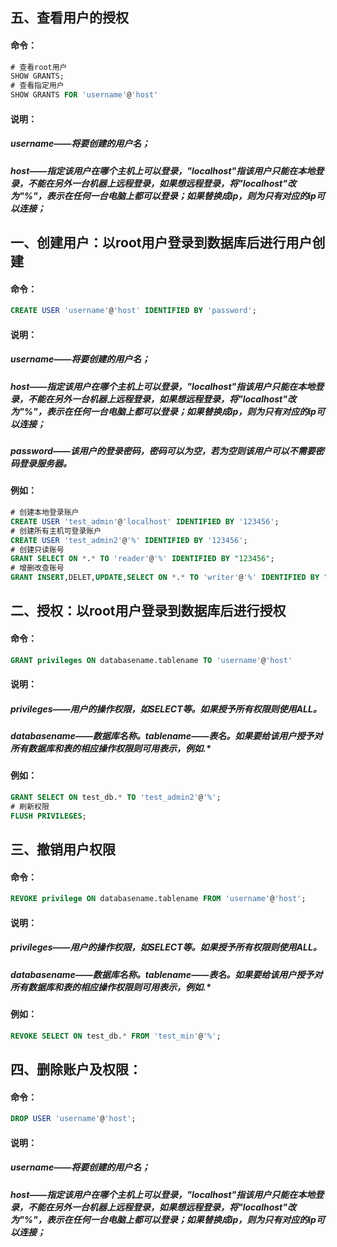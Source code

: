 ## 五、查看用户的授权
#### 命令：
```sql
# 查看root用户
SHOW GRANTS;
# 查看指定用户
SHOW GRANTS FOR 'username'@'host'
```
#### 说明：
##### username——将要创建的用户名；

##### host——指定该用户在哪个主机上可以登录，"localhost"指该用户只能在本地登录，不能在另外一台机器上远程登录，如果想远程登录，将"localhost"改为"%"，表示在任何一台电脑上都可以登录；如果替换成ip，则为只有对应的ip可以连接；

## 一、创建用户：以root用户登录到数据库后进行用户创建
#### 命令：
```sql
CREATE USER 'username'@'host' IDENTIFIED BY 'password';
```
#### 说明：
##### username——将要创建的用户名；

##### host——指定该用户在哪个主机上可以登录，"localhost"指该用户只能在本地登录，不能在另外一台机器上远程登录，如果想远程登录，将"localhost"改为"%"，表示在任何一台电脑上都可以登录；如果替换成ip，则为只有对应的ip可以连接；

##### password——该用户的登录密码，密码可以为空，若为空则该用户可以不需要密码登录服务器。

#### 例如：
```sql
# 创建本地登录账户
CREATE USER 'test_admin'@'localhost' IDENTIFIED BY '123456';
# 创建所有主机可登录账户
CREATE USER 'test_admin2'@'%' IDENTIFIED BY '123456';
# 创建只读账号
GRANT SELECT ON *.* TO 'reader'@'%' IDENTIFIED BY "123456";
# 增删改查账号
GRANT INSERT,DELET,UPDATE,SELECT ON *.* TO 'writer'@'%' IDENTIFIED BY "123456"
```
## 二、授权：以root用户登录到数据库后进行授权
#### 命令：
```sql
GRANT privileges ON databasename.tablename TO 'username'@'host'
```
#### 说明：
##### privileges——用户的操作权限，如SELECT等。如果授予所有权限则使用ALL。

##### databasename——数据库名称。tablename——表名。如果要给该用户授予对所有数据库和表的相应操作权限则可用*表示，例如*.*

#### 例如：
```sql
GRANT SELECT ON test_db.* TO 'test_admin2'@'%';
# 刷新权限
FLUSH PRIVILEGES;
```

## 三、撤销用户权限
#### 命令：
```sql
REVOKE privilege ON databasename.tablename FROM 'username'@'host';
```
#### 说明：
##### privileges——用户的操作权限，如SELECT等。如果授予所有权限则使用ALL。

##### databasename——数据库名称。tablename——表名。如果要给该用户授予对所有数据库和表的相应操作权限则可用*表示，例如*.*

#### 例如：
```sql
REVOKE SELECT ON test_db.* FROM 'test_min'@'%';
```
## 四、删除账户及权限：
#### 命令：
```sql
DROP USER 'username'@'host';
```
#### 说明：
##### username——将要创建的用户名；

##### host——指定该用户在哪个主机上可以登录，"localhost"指该用户只能在本地登录，不能在另外一台机器上远程登录，如果想远程登录，将"localhost"改为"%"，表示在任何一台电脑上都可以登录；如果替换成ip，则为只有对应的ip可以连接；












